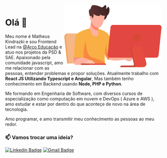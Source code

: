 <img align="right" height="200px" src="./image.png" />

# Olá 👋
Meu nome é Matheus Kindrazki e sou Frontend Lead na [@Arco Educação](https://www.linkedin.com/company/arcoeducacao) e atuo nos projetos da PSD & SAE. Apaixonado pela comunidade javascript, amo me relacionar com as pessoas, entender problemas e propor soluções. Atualmente trabalho com **React JS Utilizando Typescript e Angular**, Mas também tenho conhecimento em Backend usando **Node, PHP e Python**.

Me formando em Engenharia de Software, com diversos cursos de especialização como computação em nuvem e DevOps ( Azure e AWS ), amo estudar e estar por dentro do que aconteçe de novo na área de tecnologia.

Amo programar, e amo transmitir meu conhecimento as pessoas ao meu redor.

### :mailbox: Vamos trocar uma ideia?	
[![Linkedin Badge](https://img.shields.io/badge/-LinkedIn-blue?style=flat-square&logo=Linkedin&logoColor=white&link=https://www.linkedin.com/in/vinicius-estevam1/)](https://www.linkedin.com/in/matheuskindrazki/)
[![Gmail Badge](https://img.shields.io/badge/-Gmail-c14438?style=flat-square&logo=Gmail&logoColor=white&link=mailto:estevamvinicius31@gmail.com)](mailto:matheuskindrazki@gmail.com)
